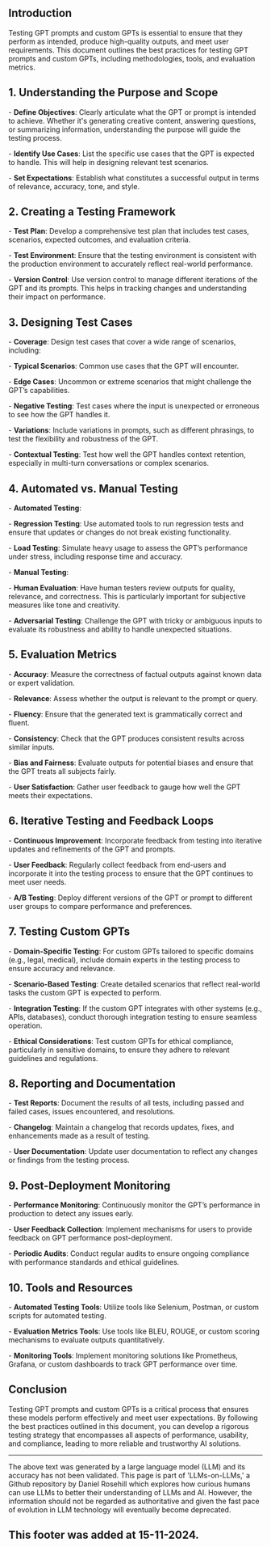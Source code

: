 ## Introduction

Testing GPT prompts and custom GPTs is essential to ensure that they perform as intended, produce high-quality outputs, and meet user requirements. This document outlines the best practices for testing GPT prompts and custom GPTs, including methodologies, tools, and evaluation metrics.

## 1. Understanding the Purpose and Scope

\- **Define Objectives**: Clearly articulate what the GPT or prompt is intended to achieve. Whether it's generating creative content, answering questions, or summarizing information, understanding the purpose will guide the testing process.

\- **Identify Use Cases**: List the specific use cases that the GPT is expected to handle. This will help in designing relevant test scenarios.

\- **Set Expectations**: Establish what constitutes a successful output in terms of relevance, accuracy, tone, and style.

## 2. Creating a Testing Framework

\- **Test Plan**: Develop a comprehensive test plan that includes test cases, scenarios, expected outcomes, and evaluation criteria.

\- **Test Environment**: Ensure that the testing environment is consistent with the production environment to accurately reflect real-world performance.

\- **Version Control**: Use version control to manage different iterations of the GPT and its prompts. This helps in tracking changes and understanding their impact on performance.

## 3. Designing Test Cases

\- **Coverage**: Design test cases that cover a wide range of scenarios, including:

\- **Typical Scenarios**: Common use cases that the GPT will encounter.

\- **Edge Cases**: Uncommon or extreme scenarios that might challenge the GPT’s capabilities.

\- **Negative Testing**: Test cases where the input is unexpected or erroneous to see how the GPT handles it.

\- **Variations**: Include variations in prompts, such as different phrasings, to test the flexibility and robustness of the GPT.

\- **Contextual Testing**: Test how well the GPT handles context retention, especially in multi-turn conversations or complex scenarios.

## 4. Automated vs. Manual Testing

\- **Automated Testing**:

\- **Regression Testing**: Use automated tools to run regression tests and ensure that updates or changes do not break existing functionality.

\- **Load Testing**: Simulate heavy usage to assess the GPT’s performance under stress, including response time and accuracy.

\- **Manual Testing**:

\- **Human Evaluation**: Have human testers review outputs for quality, relevance, and correctness. This is particularly important for subjective measures like tone and creativity.

\- **Adversarial Testing**: Challenge the GPT with tricky or ambiguous inputs to evaluate its robustness and ability to handle unexpected situations.

## 5. Evaluation Metrics

\- **Accuracy**: Measure the correctness of factual outputs against known data or expert validation.

\- **Relevance**: Assess whether the output is relevant to the prompt or query.

\- **Fluency**: Ensure that the generated text is grammatically correct and fluent.

\- **Consistency**: Check that the GPT produces consistent results across similar inputs.

\- **Bias and Fairness**: Evaluate outputs for potential biases and ensure that the GPT treats all subjects fairly.

\- **User Satisfaction**: Gather user feedback to gauge how well the GPT meets their expectations.

## 6. Iterative Testing and Feedback Loops

\- **Continuous Improvement**: Incorporate feedback from testing into iterative updates and refinements of the GPT and prompts.

\- **User Feedback**: Regularly collect feedback from end-users and incorporate it into the testing process to ensure that the GPT continues to meet user needs.

\- **A/B Testing**: Deploy different versions of the GPT or prompt to different user groups to compare performance and preferences.

## 7. Testing Custom GPTs

\- **Domain-Specific Testing**: For custom GPTs tailored to specific domains (e.g., legal, medical), include domain experts in the testing process to ensure accuracy and relevance.

\- **Scenario-Based Testing**: Create detailed scenarios that reflect real-world tasks the custom GPT is expected to perform.

\- **Integration Testing**: If the custom GPT integrates with other systems (e.g., APIs, databases), conduct thorough integration testing to ensure seamless operation.

\- **Ethical Considerations**: Test custom GPTs for ethical compliance, particularly in sensitive domains, to ensure they adhere to relevant guidelines and regulations.

## 8. Reporting and Documentation

\- **Test Reports**: Document the results of all tests, including passed and failed cases, issues encountered, and resolutions.

\- **Changelog**: Maintain a changelog that records updates, fixes, and enhancements made as a result of testing.

\- **User Documentation**: Update user documentation to reflect any changes or findings from the testing process.

## 9. Post-Deployment Monitoring

\- **Performance Monitoring**: Continuously monitor the GPT’s performance in production to detect any issues early.

\- **User Feedback Collection**: Implement mechanisms for users to provide feedback on GPT performance post-deployment.

\- **Periodic Audits**: Conduct regular audits to ensure ongoing compliance with performance standards and ethical guidelines.

## 10. Tools and Resources

\- **Automated Testing Tools**: Utilize tools like Selenium, Postman, or custom scripts for automated testing.

\- **Evaluation Metrics Tools**: Use tools like BLEU, ROUGE, or custom scoring mechanisms to evaluate outputs quantitatively.

\- **Monitoring Tools**: Implement monitoring solutions like Prometheus, Grafana, or custom dashboards to track GPT performance over time.

## Conclusion

Testing GPT prompts and custom GPTs is a critical process that ensures these models perform effectively and meet user expectations. By following the best practices outlined in this document, you can develop a rigorous testing strategy that encompasses all aspects of performance, usability, and compliance, leading to more reliable and trustworthy AI solutions.

---

The above text was generated by a large language model (LLM) and its accuracy has not been validated. This page is part of 'LLMs-on-LLMs,' a Github repository by Daniel Rosehill which explores how curious humans can use LLMs to better their understanding of LLMs and AI. However, the information should not be regarded as authoritative and given the fast pace of evolution in LLM technology will eventually become deprecated. 

This footer was added at 15-11-2024.
---
